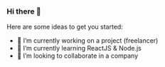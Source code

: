 ### Hi there 👋

Here are some ideas to get you started:

- 🔭 I’m currently working on a project (freelancer)
- 🌱 I’m currently learning ReactJS & Node.js
- 👯 I’m looking to collaborate in a company

